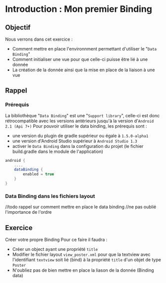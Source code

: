 # Introduction : Mon premier Binding

## Objectif

Nous verrons dans cet exercice :

* Comment mettre en place l'environnment permettant d'utiliser le "`Data Binding`"
* Comment initialiser une vue pour que celle-ci puisse être lié à une donnée
* La création de la donnée ainsi que la mise en place de la liaison à une vue

## Rappel

### Prérequis

La bibliothèque "`Data Binding`" est une "`Support library`", celle-ci est donc rétrocompatible avec les versions antérieurs jusqu'à la version d'`Android 2.1 (Api 7+)`
Pour pouvoir utiliser le data binding, les prérequis sont :

* une version du plugin de gradle supérieur ou égale à `1.5.0-alpha1`
* une version d'Android Studio supérieur à `Android Studio 1.3` 
* activer le `Data Binding` dans la configuration du projet (le fichier build.gradle dans le module de l'application) 

```groovy
android {
    ....
    dataBinding {
        enabled = true
    }
}
```

### Data Binding dans les fichiers layout

//todo rappel sur comment mettre en place le data binding
//ne pas oublié l'importance de l'ordre 

## Exercice

Créer votre propre Binding Pour ce faire il faudra :

* Créer un object ayant une propriété `title`
* Modifier le fichier layout `view_poster.xml` pour que la textview avec l'identifiant `textview` soit lié (bind) à la propriété `title` d'un objet de type `Poster`
* N'oubliez pas de bien mettre en place la liason de la donnée (Binding data)
